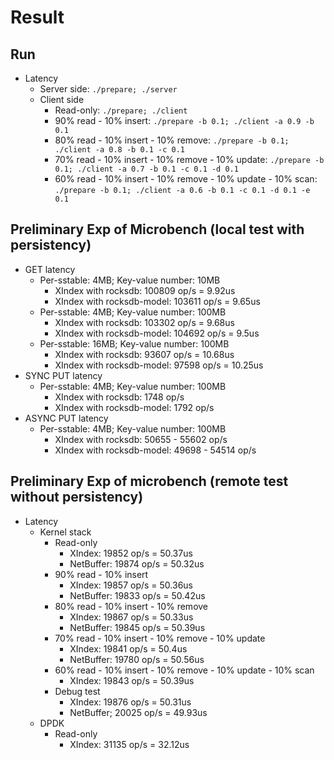 # Result

## Run

- Latency
	- Server side: `./prepare; ./server`
	- Client side
		+ Read-only: `./prepare; ./client`
		+ 90% read - 10% insert: `./prepare -b 0.1; ./client -a 0.9 -b 0.1`
		+ 80% read - 10% insert - 10% remove: `./prepare -b 0.1; ./client -a 0.8 -b 0.1 -c 0.1`
		+ 70% read - 10% insert - 10% remove - 10% update: `./prepare -b 0.1; ./client -a 0.7 -b 0.1 -c 0.1 -d 0.1`
		+ 60% read - 10% insert - 10% remove - 10% update - 10% scan: `./prepare -b 0.1; ./client -a 0.6 -b 0.1 -c 0.1 -d 0.1 -e 0.1`

## Preliminary Exp of Microbench (local test with persistency)

- GET latency
	+ Per-sstable: 4MB; Key-value number: 10MB
		* XIndex with rocksdb: 100809 op/s = 9.92us
		* XIndex with rocksdb-model: 103611 op/s = 9.65us
	+ Per-sstable: 4MB; Key-value number: 100MB
		* XIndex with rocksdb: 103302 op/s = 9.68us
		* XIndex with rocksdb-model: 104692 op/s = 9.5us
	+ Per-sstable: 16MB; Key-value number: 100MB
		* XIndex with rocksdb: 93607 op/s = 10.68us
		* XIndex with rocksdb-model: 97598 op/s = 10.25us
- SYNC PUT latency
	+ Per-sstable: 4MB; Key-value number: 100MB
		* XIndex with rocksdb: 1748 op/s
		* XIndex with rocksdb-model: 1792 op/s
- ASYNC PUT latency
	+ Per-sstable: 4MB; Key-value number: 100MB
		* XIndex with rocksdb: 50655 - 55602 op/s
		* XIndex with rocksdb-model: 49698 - 54514 op/s

## Preliminary Exp of microbench (remote test without persistency)

- Latency
	* Kernel stack
		* Read-only
			- XIndex: 19852 op/s = 50.37us
			- NetBuffer: 19874 op/s = 50.32us
		* 90% read - 10% insert
			- XIndex: 19857 op/s = 50.36us
			- NetBuffer: 19833 op/s = 50.42us
		* 80% read - 10% insert - 10% remove
			- XIndex: 19867 op/s = 50.33us
			- NetBuffer: 19845 op/s = 50.39us
		* 70% read - 10% insert - 10% remove - 10% update
			- XIndex: 19841 op/s = 50.4us
			- NetBuffer: 19780 op/s = 50.56us
		* 60% read - 10% insert - 10% remove - 10% update - 10% scan
			- XIndex: 19843 op/s = 50.39us
		* Debug test
			- XIndex: 19876 op/s = 50.31us
			- NetBuffer; 20025 op/s = 49.93us
	* DPDK
		* Read-only
			- XIndex: 31135 op/s = 32.12us
